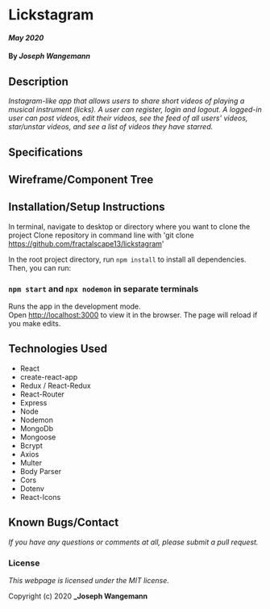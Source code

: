 # Lickstagram

#### _May 2020_
#### By _**Joseph Wangemann**_

## Description
_Instagram-like app that allows users to share short videos of playing a musical instrument (licks).  A user can register, login and logout.  A logged-in user can post videos, edit their videos, see the feed of all users' videos, star/unstar videos, and see a list of videos they have starred._

## Specifications

## Wireframe/Component Tree

## Installation/Setup Instructions
In terminal, navigate to desktop or directory where you want to clone the project
Clone repository in command line with 'git clone https://github.com/fractalscape13/lickstagram'

In the root project directory, run `npm install` to install all dependencies.  Then, you can run:
### `npm start` and `npx nodemon` in separate terminals
Runs the app in the development mode.<br />
Open [http://localhost:3000](http://localhost:3000) to view it in the browser.
The page will reload if you make edits.<br />

## Technologies Used
* React
* create-react-app
* Redux / React-Redux
* React-Router
* Express
* Node
* Nodemon
* MongoDb
* Mongoose
* Bcrypt
* Axios
* Multer
* Body Parser
* Cors
* Dotenv
* React-Icons

## Known Bugs/Contact

_If you have any questions or comments at all, please submit a pull request._

### License

*This webpage is licensed under the MIT license.*

Copyright (c) 2020 **_Joseph Wangemann**
